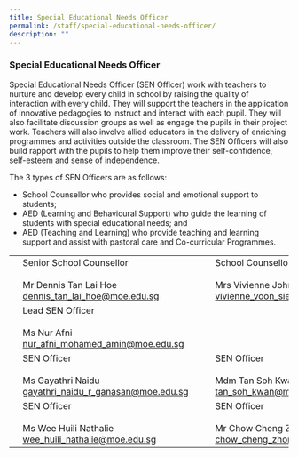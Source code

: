 ```yaml
---
title: Special Educational Needs Officer
permalink: /staff/special-educational-needs-officer/
description: ""
---
```

### Special Educational Needs Officer

Special Educational Needs Officer (SEN Officer) work with teachers to nurture and develop every child in school by raising the quality of interaction with every child. They will support the teachers in the application of innovative pedagogies to instruct and interact with each pupil. They will also facilitate discussion groups as well as engage the pupils in their project work. Teachers will also involve allied educators in the delivery of enriching programmes and activities outside the classroom. The SEN Officers will also build rapport with the pupils to help them improve their self-confidence, self-esteem and sense of independence.

The 3 types of SEN Officers are as follows:

*   School Counsellor who provides social and emotional support to students;
*   AED (Learning and Behavioural Support) who guide the learning of students with special educational needs; and
*   AED (Teaching and Learning) who provide teaching and learning support and assist with pastoral care and Co-curricular Programmes.

|  	|  	|  	|  	|  	|
|---	|---	|---	|---	|---	|
| 	| Senior School Counsellor<br><br>Mr Dennis Tan Lai Hoe<br>dennis_tan_lai_hoe@moe.edu.sg 	|  	| 	| School Counsellor<br><br>Mrs Vivienne John<br>vivienne_voon_siew_ken@moe.edu.sg 	|
| 	|Lead SEN Officer<br><br>Ms Nur Afni<br>nur_afni_mohamed_amin@moe.edu.sg 	|   	| 	| 	|
| 	|SEN Officer<br><br>Ms Gayathri Naidu<br>gayathri_naidu_r_ganasan@moe.edu.sg 	|   	| 	| SEN Officer<br><br>Mdm Tan Soh Kwan<br>tan_soh_kwan@moe.edu.sg 	|
| 	|SEN Officer<br><br>Ms Wee Huili Nathalie<br>wee_huili_nathalie@moe.edu.sg 	|   	| 	| SEN Officer<br><br>Mr Chow Cheng Zhong<br>chow_cheng_zhong_xavier@moe.edu.sg 	|